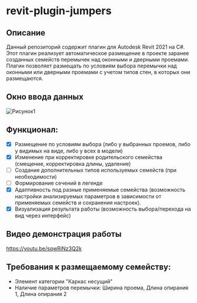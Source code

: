 # revit-plugin-jumpers
## Описание
Данный репозиторий содержит плагин для Autodesk Revit 2021 на C#. Этот плагин реализует автоматическое размещение в проекте заранее созданных семейств перемычек над оконными и дверными проемами. Плагин позволяет размещать по условиям выбора перемычки над оконными или дверными проемами с учетом типов стен, в которых они размещаются.
## Окно ввода данных
![Рисунок1](https://github.com/Nikashi00/revit-plugin-jumpers/assets/147995583/b24f630b-a214-4062-9317-15e99a18aedc)
## Функционал:
- [x] Размещение по условиям выбора (либо у выбранных проемов, либо у видимых на виде, либо у всех в модели)
- [x] Изменение при корректировке родительского семейства (смещение, корректировка длины, удаление)
- [ ] Создание дополнительных типов используемых семейств (при необходимости)
- [ ] Формирование сечений в легенде
- [x] Адаптивность под разные применяемые семейства (возможность настройки анализируемых параметров в зависимости от применяемых семейств и сохранения настроек).
- [x] Визуализация результата работы (возможность выбора/перехода на вид через интерфейс)
## Видео демонстрация работы
https://youtu.be/sqwRiNz3Q2k
## Требования к размещаемому семейству:
* Элемент категории "Каркас несущий"
* Наличие параметров перемычки: Ширина проема, Длина опирания 1, Длина опирания 2
